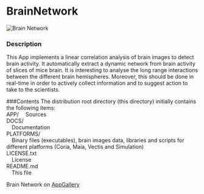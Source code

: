 # BrainNetwork

<img src="http://appgallery.maxeler.com/v0.1/app/Brain%20Network/icon" alt="Brain Network">

### Description
This App implements a linear correlation analysis of brain images to detect brain activity. It automatically extract a dynamic network from brain activity of slices of mice brain. It is interesting to analyse the long range interactions between the different brain hemispheres. Moreover, this should be done in real-time in order to actively collect information and to suggest action to take to the scientists.

###Contents
The distribution root directory (this directory) initially contains the
following items:  
  APP/
  &ensp;&ensp;Sources  
  DOCS/  
  &ensp;&ensp;Documentation  
  PLATFORMS/  
  &ensp;&ensp;Binary files (executables), brain images data, libraries and scripts for different platforms (Coria, Maia, Vectis and Simulation)  
  LICENSE.txt  
  &ensp;&ensp;License  
  README.md  
  &ensp;&ensp;This file  

Brain Network on [AppGallery](http://appgallery.maxeler.com/)   
